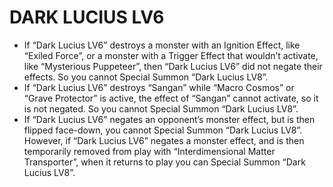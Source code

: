 # DARK LUCIUS LV6

*   If “Dark Lucius LV6” destroys a monster with an Ignition Effect, like “Exiled Force”, or a monster with a Trigger Effect that wouldn’t activate, like “Mysterious Puppeteer”, then “Dark Lucius LV6” did not negate their effects. So you cannot Special Summon “Dark Lucius LV8”.
*   If “Dark Lucius LV6” destroys “Sangan” while “Macro Cosmos” or “Grave Protector” is active, the effect of “Sangan” cannot activate, so it is not negated. So you cannot Special Summon “Dark Lucius LV8”.
*   If “Dark Lucius LV6” negates an opponent’s monster effect, but is then flipped face-down, you cannot Special Summon “Dark Lucius LV8”. However, if “Dark Lucius LV6” negates a monster effect, and is then temporarily removed from play with “Interdimensional Matter Transporter”, when it returns to play you can Special Summon “Dark Lucius LV8”.
